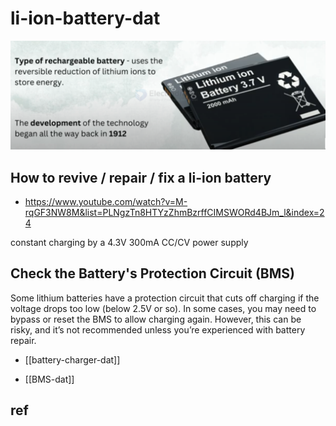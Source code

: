 
# li-ion-battery-dat


![](2025-03-07-14-11-10.png)

## How to revive / repair / fix a li-ion battery 

- https://www.youtube.com/watch?v=M-rqGF3NW8M&list=PLNgzTn8HTYzZhmBzrffCIMSWORd4BJm_l&index=24

constant charging by a 4.3V 300mA CC/CV power supply 


## Check the Battery's Protection Circuit (BMS)

Some lithium batteries have a protection circuit that cuts off charging if the voltage drops too low (below 2.5V or so). In some cases, you may need to bypass or reset the BMS to allow charging again. However, this can be risky, and it’s not recommended unless you’re experienced with battery repair.

- [[battery-charger-dat]]

- [[BMS-dat]]



## ref 
